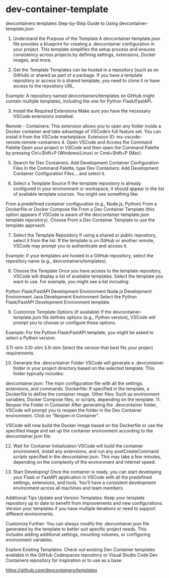 # dev-container-template
devcontainers templates
Step-by-Step Guide to Using devcontainer-template.json
1. Understand the Purpose of the Template
A devcontainer-template.json file provides a blueprint for creating a .devcontainer configuration in your project. This template simplifies the setup process and ensures consistency across projects by defining settings, extensions, Docker images, and more.

2. Get the Template
Templates can be hosted in a repository (such as on GitHub) or shared as part of a package. If you have a template repository or access to a shared template, you need to clone it or have access to the repository URL.

Example: A repository named devcontainers/templates on GitHub might contain multiple templates, including the one for Python Flask/FastAPI.

3. Install the Required Extensions
Make sure you have the necessary VSCode extensions installed:

Remote - Containers: This extension allows you to open any folder inside a Docker container and take advantage of VSCode’s full feature set. You can install it from the VSCode marketplace.
Extension ID: ms-vscode-remote.remote-containers
4. Open VSCode and Access the Command Palette
Open your project in VSCode and then open the Command Palette by pressing Ctrl+Shift+P (Windows/Linux) or Cmd+Shift+P (Mac).

5. Search for Dev Containers: Add Development Container Configuration Files
In the Command Palette, type Dev Containers: Add Development Container Configuration Files... and select it.

6. Select a Template Source
If the template repository is already configured in your environment or workspace, it should appear in the list of available template sources. You might see something like:

From a predefined container configuration (e.g., Node.js, Python)
From a Dockerfile or Docker Compose file
From a Dev Container Template (this option appears if VSCode is aware of the devcontainer-template.json template repository).
Choose From a Dev Container Template to use the template approach.

7. Select the Template Repository
If using a shared or public repository, select it from the list. If the template is on GitHub or another remote, VSCode may prompt you to authenticate and access it.

Example: If your templates are hosted in a GitHub repository, select the repository name (e.g., devcontainers/templates).

8. Choose the Template
Once you have access to the template repository, VSCode will display a list of available templates. Select the template you want to use. For example, you might see a list including:

Python Flask/FastAPI Development Environment
Node.js Development Environment
Java Development Environment
Select the Python Flask/FastAPI Development Environment template.

9. Customize Template Options (if available)
If the devcontainer-template.json file defines options (e.g., Python version), VSCode will prompt you to choose or configure these options.

Example:
For the Python Flask/FastAPI template, you might be asked to select a Python version:

3.11-slim
3.10-slim
3.9-slim
Select the version that best fits your project requirements.

10. Generate the .devcontainer Folder
VSCode will generate a .devcontainer folder in your project directory based on the selected template. This folder typically includes:

devcontainer.json: The main configuration file with all the settings, extensions, and commands.
Dockerfile: If specified in the template, a Dockerfile to define the container image.
Other files: Such as environment variables, Docker Compose files, or scripts, depending on the template.
11. Reopen the Folder in Container
After generating the .devcontainer folder, VSCode will prompt you to reopen the folder in the Dev Container environment. Click on "Reopen in Container".

VSCode will now build the Docker image based on the Dockerfile or use the specified image and set up the container environment according to the devcontainer.json file.

12. Wait for Container Initialization
VSCode will build the container environment, install any extensions, and run any postCreateCommand scripts specified in the devcontainer.json. This may take a few minutes, depending on the complexity of the environment and internet speed.

13. Start Developing!
Once the container is ready, you can start developing your Flask or FastAPI application in VSCode with all the predefined settings, extensions, and tools. You’ll have a consistent development environment across all machines and team members.

Additional Tips
Update and Version Templates: Keep your template repository up to date to benefit from improvements and new configurations. Version your templates if you have multiple iterations or need to support different environments.

Customize Further: You can always modify the .devcontainer.json file generated by the template to better suit specific project needs. This includes adding additional settings, mounting volumes, or configuring environment variables.

Explore Existing Templates: Check out existing Dev Container templates available in the GitHub Codespaces repository or Visual Studio Code Dev Containers repository for inspiration or to use as a base.

https://github.com/devcontainers/templates
